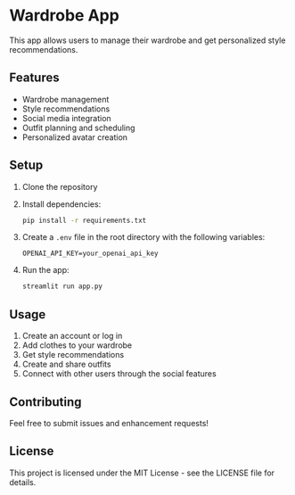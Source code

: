 # Wardrobe App

This app allows users to manage their wardrobe and get personalized style recommendations.

## Features

- Wardrobe management
- Style recommendations
- Social media integration
- Outfit planning and scheduling
- Personalized avatar creation

## Setup

1. Clone the repository
2. Install dependencies:
   ```bash
   pip install -r requirements.txt
   ```

3. Create a `.env` file in the root directory with the following variables:
   ```
   OPENAI_API_KEY=your_openai_api_key
   ```

4. Run the app:
   ```bash
   streamlit run app.py
   ```

## Usage

1. Create an account or log in
2. Add clothes to your wardrobe
3. Get style recommendations
4. Create and share outfits
5. Connect with other users through the social features

## Contributing

Feel free to submit issues and enhancement requests!

## License

This project is licensed under the MIT License - see the LICENSE file for details.